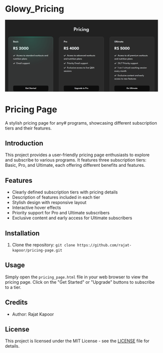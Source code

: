 # Glowy_Pricing
![Image Alt Text](https://github.com/Rajatkapoor01/Glowy_Pricing/blob/main/GLOWY%20PRICE.png)

# Pricing Page

A stylish pricing page for any# programs, showcasing different subscription tiers and their features.

## Introduction

This project provides a user-friendly pricing page  enthusiasts to explore and subscribe to various programs. It features three subscription tiers: Basic, Pro, and Ultimate, each offering different benefits and features.

## Features

- Clearly defined subscription tiers with pricing details
- Description of features included in each tier
- Stylish design with responsive layout
- Interactive hover effects
- Priority support for Pro and Ultimate subscribers
- Exclusive content and early access for Ultimate subscribers

## Installation

1. Clone the repository: `git clone https://github.com/rajat-kapoor/pricing-page.git`

## Usage

Simply open the `pricing_page.html` file in your web browser to view the pricing page. Click on the "Get Started" or "Upgrade" buttons to subscribe to a tier.

## Credits

- Author: Rajat Kapoor

## License

This project is licensed under the MIT License - see the [LICENSE](LICENSE) file for details.
